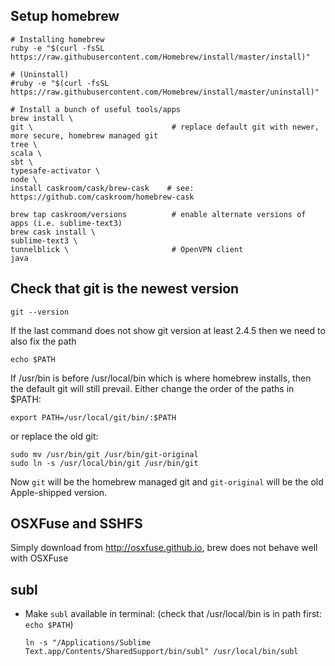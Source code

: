 ## Setup homebrew
  ```
  # Installing homebrew
  ruby -e "$(curl -fsSL https://raw.githubusercontent.com/Homebrew/install/master/install)"
  
  # (Uninstall)
  #ruby -e "$(curl -fsSL https://raw.githubusercontent.com/Homebrew/install/master/uninstall)"
  
  # Install a bunch of useful tools/apps
  brew install \
  git \                               # replace default git with newer, more secure, homebrew managed git
  tree \
  scala \
  sbt \
  typesafe-activator \
  node \
  install caskroom/cask/brew-cask    # see: https://github.com/caskroom/homebrew-cask
  
  brew tap caskroom/versions          # enable alternate versions of apps (i.e. sublime-text3)
  brew cask install \
  sublime-text3 \
  tunnelblick \                       # OpenVPN client
  java
 ```
  
  
## Check that git is the newest version
  
  ```
  git --version
  ```
  If the last command does not show git version at least 2.4.5 then we need to also fix the path
  
  ```
  echo $PATH
  ```
  
  If /usr/bin is before /usr/local/bin which is where homebrew installs, then the default git will still prevail.
  Either change the order of the paths in $PATH:
  
  ```
  export PATH=/usr/local/git/bin/:$PATH
  ```
  
  or replace the old git:
  
  ```
  sudo mv /usr/bin/git /usr/bin/git-original
  sudo ln -s /usr/local/bin/git /usr/bin/git
  ```
  
  Now <code>git</code> will be the homebrew managed git and <code>git-original</code> will be the old Apple-shipped version.

## OSXFuse and SSHFS
Simply download from http://osxfuse.github.io, brew does not behave well with OSXFuse

## subl
* Make <code>subl</code> available in terminal: (check that /usr/local/bin is in path first: <code>echo $PATH</code>)

  ```
  ln -s "/Applications/Sublime Text.app/Contents/SharedSupport/bin/subl" /usr/local/bin/subl
  ```
